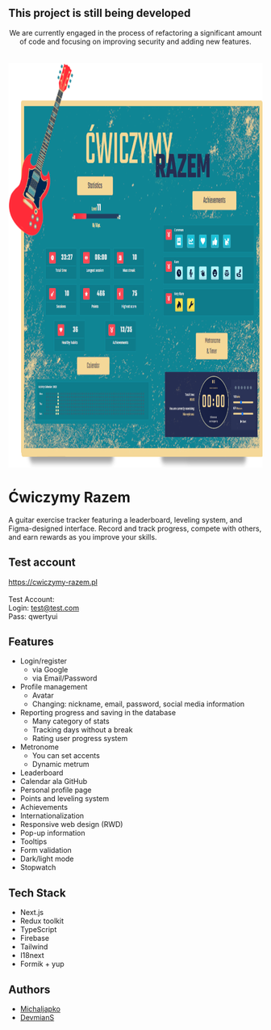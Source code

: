 ## This project is still being developed

<div align="center">
 We are currently engaged in the process of refactoring a significant amount of code and focusing on improving security and adding new features.
</div>
<br>
<br>
<div align="center">
  <img height="800" src="https://raw.githubusercontent.com/CodeReactOrNext/CwiczymyRazem/develop/promo.png"  />
</div>

# Ćwiczymy Razem

A guitar exercise tracker featuring a leaderboard, leveling system, and Figma-designed interface. Record and track progress, compete with others, and earn rewards as you improve your skills.

## Test account

https://cwiczymy-razem.pl
<br>
<br>
Test Account: <br>
Login: test@test.com
<br>
Pass: qwertyui

## Features

<ul>
  <li>Login/register
    <ul>
      <li>via Google</li>
      <li>via Email/Password</li>
    </ul>
  </li>
  <li>Profile management
    <ul>
      <li>Avatar</li>
      <li>Changing: nickname, email, password, social media information</li>
    </ul>
  </li>
  <li>Reporting progress and saving in the database
    <ul>
      <li>Many category of stats</li>
      <li>Tracking days without a break</li>
      <li>Rating user progress system</li>
    </ul>
  </li>
  <li>Metronome
    <ul>
      <li>You can set accents</li>
      <li>Dynamic metrum </li>
    </ul>
  </li>
  <li>Leaderboard</li>
    <li>Calendar ala GitHub</li>
  <li>Personal profile page</li>
  <li>Points and leveling system</li>
  <li>Achievements</li>
  <li>Internationalization</li>
  <li>Responsive web design (RWD)</li>
  <li>Pop-up information</li>
  <li>Tooltips</li>
  <li>Form validation</li>
  <li>Dark/light mode</li>
  <li>Stopwatch</li>
</ul>

## Tech Stack

- Next.js
- Redux toolkit
- TypeScript
- Firebase
- Tailwind
- I18next
- Formik + yup

## Authors

- [Michaljapko](https://github.com/Michaljapko)
- [DevmianS](https://github.com/DevmianS)

